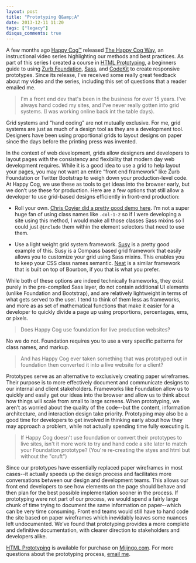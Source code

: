 ```yaml
---
layout: post
title: "Prototyping Q&amp;A"
date: 2013-12-11 11:20
tags: ["legacy"]
disqus_comments: true
---
```


A few months ago <a href="http://happycog.com">Happy Cog&trade;</a> released <a href="https://mijingo.com/products/bundles/the-happy-cog-way">The Happy Cog Way</a>, an instructional video series highlighting our methods and best practices. As part of this series I created a course in <a href="http://mijingo.com/products/screencasts/html-prototyping">HTML Prototyping</a>, a beginners guide to using <a href="http://foundation.zurb.com">Zurb Foundation</a>, <a href="http://sass-lang.com">Sass</a>, and <a href="http://incident57.com/codekit/">CodeKit</a> to create responsive prototypes. Since its release, I've received some really great feedback about my video and the series, including this set of questions that a reader emailed me.

> I'm a front end dev that's been in the business for over 15 years. I've always hand coded my sites, and I've never really gotten into grid systems. (I was working online back int the table days).

Grid systems and “hand coding” are not mutually exclusive. For me, grid systems are just as much of a design tool as they are a development tool. Designers have been using proportional grids to layout designs on paper since the days before the printing press was invented.

<!--more-->

In the context of web development, grids allow designers and developers to layout pages with the consistency and flexibility that modern day web development requires. While it is a good idea to use a grid to help layout your pages, you may not want an entire “front end framework” like Zurb Foundation or Twitter Bootstrap to weigh down your production-level code. At Happy Cog, we use these as tools to get ideas into the browser early, but we don’t use these for production. Here are a few options that still allow a developer to use grid-based designs efficiently in front-end production:

* Roll your own. [Chris Coyier did a pretty good demo here](http://css-tricks.com/dont-overthink-it-grids/). I’m not a super huge fan of using class names like `.col-1-2` so if I were developing a site using this method, I would make all those classes Sass mixins so I could just `@include` them within the element selectors that need to use them.

* Use a light weight grid system framework. [Susy](http://susy.oddbird.net/) is a pretty good example of this. Susy is a Compass based grid framework that easily allows you to customize your grid using Sass mixins. This enables you to keep your CSS class names semantic. [Neat](http://neat.bourbon.io/) is a similar framework that is built on top of Bourbon, if you that is what you prefer.

While both of these options are indeed technically frameworks, they exist purely in the pre-compiled Sass layer, do not contain additional UI elements (unlike Foundation and Bootstrap), and are relatively lightweight in terms of what gets served to the user. I tend to think of them less as frameworks, and more as as set of mathematical functions that make it easier for a developer to quickly divide a page up using proportions, percentages, ems, or pixels.

> Does Happy Cog use foundation for live production websites?

No we do not. Foundation requires you to use a very specific patterns for class names, and markup.

> And has Happy Cog ever taken something that was prototyped out in foundation then converted it into a live website for a client?

Prototypes serve as an alternative to exclusively creating paper wireframes. Their purpose is to more effectively document and communicate designs to our internal and client stakeholders. Frameworks like Foundation allow us to quickly and easily get our ideas into the browser and allow us to think about how things will scale from small to large screens. When prototyping, we aren’t as worried about the quality of the code--but the content, information architecture, and interaction design take priority. Prototyping may also be a good time for developers to get involved in thinking early about how they may approach a problem, while not actually spending time fully executing it.

> If Happy Cog doesn't use foundation or convert their prototypes to live sites, isn't it more work to try and hand code a site later to match your Foundation prototype? (You're re-creating the styes and html but without the "cruft")

Since our prototypes have essentially replaced paper wireframes in most cases--it actually speeds up the design process and facilitates more conversations between our design and development teams. This allows our front end developers to see how elements on the page should behave and then plan for the best possible implementation sooner in the process. If prototyping were not part of our process, we would spend a fairly large chunk of time trying to document the same information on paper--which can be very time consuming. Front end teams would still have to hand code the site based on paper wireframes which inevidably leaves some nuances left undocumented.  We’ve found that prototyping provides a more complete and definitive documentation, with clearer direction to stakeholders and developers alike.

<!--aside-one-->

[HTML Prototyping](http://mijingo.com/products/screencasts/html-prototyping/) is available for purchase on [Mijingo.com](http://mijingo.com). For more questions about the prototyping process, [email me](mailto:patrick.marsceill@gmail.com).
